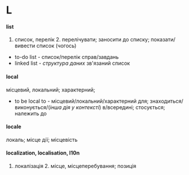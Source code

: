 # L

#### list
1. список, перелік 2. перелічувати; заносити до списку; показати/вивести список (чогось)
  - to-do list - список/перелік справ/завдань
  - linked list - _cтруктура даних_ зв'язаний список

#### local
місцевий, локальний; характерний;
  - to be local to - місцевий/локальний/характерний для; знаходиться/виконується/(*інша дія у контексті*) в/всередині; стосується; належить до

#### locale
локаль; місце дії; місцевість

#### localization, localisation, l10n
1. локалізація 2. місце, місцеперебування; позиція
